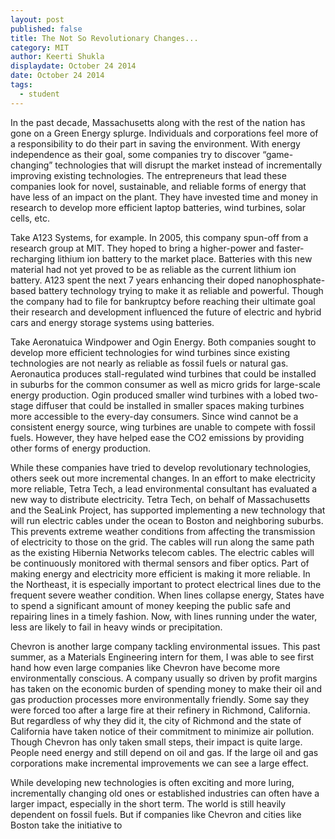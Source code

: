 ```yaml
---
layout: post
published: false
title: The Not So Revolutionary Changes...
category: MIT
author: Keerti Shukla
displaydate: October 24 2014
date: October 24 2014
tags: 
  - student
---
```


In the past decade, Massachusetts along with the rest of the nation has gone on a Green Energy splurge. Individuals and corporations feel more of a responsibility to do their part in saving the environment. With energy independence as their goal, some companies try to discover “game-changing” technologies that will disrupt the market instead of incrementally improving existing technologies. The entrepreneurs that lead these companies look for novel, sustainable, and reliable forms of energy that have less of an impact on the plant. They have invested time and money in research to develop more efficient laptop batteries, wind turbines, solar cells, etc.

Take A123 Systems, for example. In 2005, this company spun-off from a research group at MIT. They hoped to bring a higher-power and faster-recharging lithium ion battery to the market place. Batteries with this new material had not yet proved to be as reliable as the current lithium ion battery. A123 spent the next 7 years enhancing their doped nanophosphate-based battery technology trying to make it as reliable and powerful. Though the company had to file for bankruptcy before reaching their ultimate goal their research and development influenced the future of electric and hybrid cars and energy storage systems using batteries. 

Take Aeronatuica Windpower and Ogin Energy. Both companies sought to develop more efficient technologies for wind turbines since existing technologies are not nearly as reliable as fossil fuels or natural gas. Aeronautica produces stall-regulated wind turbines that could be installed in suburbs for the common consumer as well as micro grids for large-scale energy production.  Ogin produced smaller wind turbines with a lobed two-stage diffuser that could be installed in smaller spaces making turbines more accessible to the every-day consumers. Since wind cannot be a consistent energy source, wing turbines are unable to compete with fossil fuels. However, they have helped ease the CO2 emissions by providing other forms of energy production.

While these companies have tried to develop revolutionary technologies, others seek out more incremental changes. In an effort to make electricity more reliable, Tetra Tech, a lead environmental consultant has evaluated a new way to distribute electricity. Tetra Tech, on behalf of Massachusetts and the SeaLink Project, has supported implementing a new technology that will run electric cables under the ocean to Boston and neighboring suburbs. This prevents extreme weather conditions from affecting the transmission of electricity to those on the grid. The cables will run along the same path as the existing Hibernia Networks telecom cables. The electric cables will be continuously monitored with thermal sensors and fiber optics. Part of making energy and electricity more efficient is making it more reliable. In the Northeast, it is especially important to protect electrical lines due to the frequent severe weather condition. When lines collapse energy, States have to spend a significant amount of money keeping the public safe and repairing lines in a timely fashion. Now, with lines running under the water, less are likely to fail in heavy winds or precipitation. 

Chevron is another large company tackling environmental issues. This past summer, as a Materials Engineering intern for them, I was able to see first hand how even large companies like Chevron have become more environmentally conscious. A company usually so driven by profit margins has taken on the economic burden of spending money to make their oil and gas production processes more environmentally friendly. Some say they were forced too after a large fire at their refinery in Richmond, California. But regardless of why they did it, the city of Richmond and the state of California have taken notice of their commitment to minimize air pollution. Though Chevron has only taken small steps, their impact is quite large. People need energy and still depend on oil and gas. If the large oil and gas corporations make incremental improvements we can see a large effect.  

While developing new technologies is often exciting and more luring, incrementally changing old ones or established industries can often have a larger impact, especially in the short term. The world is still heavily dependent on fossil fuels. But if companies like Chevron and cities like Boston take the initiative to 
